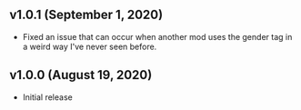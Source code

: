## v1.0.1 (September 1, 2020)
 - Fixed an issue that can occur when another mod uses the gender tag in a weird way I've never seen before.

## v1.0.0 (August 19, 2020)
 - Initial release